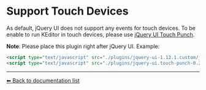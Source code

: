 # Support Touch Devices
As default, jQuery UI does not support any events for touch devices. To be enable to run KEditor in touch devices, please use [jQuery UI Touch Punch](http://touchpunch.furf.com/).

**Note**: Please place this plugin right after jQuery UI. Example:
```html
<script type="text/javascript" src="./plugins/jquery-ui-1.12.1.custom/jquery-ui.min.js"></script>
<script type="text/javascript" src="./plugins/jquery-ui.touch-punch-0.2.3/jquery.ui.touch-punch.min.js"></script>
```

 ---
[⬅ Back to documentation list](../README.md#documentation)
